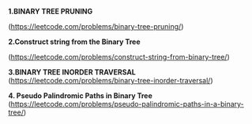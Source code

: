 
**1.BINARY TREE PRUNING**

(https://leetcode.com/problems/binary-tree-pruning/)


**2.Construct string from the Binary Tree**

(https://leetcode.com/problems/construct-string-from-binary-tree/)


**3.BINARY TREE INORDER TRAVERSAL**
(https://leetcode.com/problems/binary-tree-inorder-traversal/)

**4. Pseudo Palindromic Paths in Binary Tree**
(https://leetcode.com/problems/pseudo-palindromic-paths-in-a-binary-tree/)
